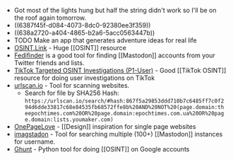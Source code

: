 - Got most of the lights hung but half the string didn't work so I'll be on the roof again tomorrow.
- ((6387f45f-d084-4073-8dc0-92380ee3f359))
- ((638a2720-a404-4865-b2a6-5acc0563447b))
- TODO Make an app that generates adventure ideas for real life
- [OSINT.Link](https://osint.link/) - Huge [[OSINT]] resource
- [Fedifinder](https://fedifinder.glitch.me/#) is a good tool for finding [[Mastodon]] accounts from your Twitter friends and lists.
- [TikTok Targeted OSINT Investigations (P1-User)](https://www.secjuice.com/tiktok-osint-part-1-user/) - Good [[TikTok OSINT]] resource for doing user investigations on TikTok
- [urlscan.io](https://urlscan.io/) - Tool for scanning websites.
	- Search for file by SHA256 Hash: `https://urlscan.io/search/#hash:867f5a29853ddd710b7c6485ff7c0f294d6dde33817c68e84535fb68572ffe8b%20AND%20NOT%20(page.domain:theepochtimes.com%20OR%20page.domain:epochtimes.com.ua%20OR%20page.domain:lists.youmaker.com)`
- [OnePageLove](https://onepagelove.com/) - [[Design]] inspiration for single page websites
- [imagstadon](https://seintpl.github.io/imagstodon) - Tool for searching multiple (100+) [[Mastodon]] instances for username.
- [Ghunt](https://github.com/mxrch/GHunt) - Python tool for doing [[OSINT]] on Google accounts